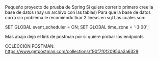 Pequeño proyecto de prueba de Spring
Si quiere correrlo primero cree la base de datos (hay un archivo con las tablas)
Para que la base de datos corra sin problema le recomiendo tirar 2 lineas en sql
Las cuales son:

SET GLOBAL event_scheduler = ON;
SET GLOBAL time_zone = '-3:00';

Mas abajo dejo el link de postman por si quiere probar los endpoints

COLECCION POSTMAN: https://www.getpostman.com/collections/f90f7f0f2095da3a6328